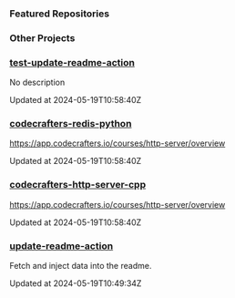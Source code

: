 ### Featured Repositories

### Other Projects

<!-- Featured Repositories Start -->
### [test-update-readme-action](https://github.com/notweerdmonk/test-update-readme-action)

No description

Updated at 2024-05-19T10:58:40Z

### [codecrafters-redis-python](https://github.com/notweerdmonk/codecrafters-redis-python)

https://app.codecrafters.io/courses/http-server/overview

Updated at 2024-05-19T10:58:40Z

### [codecrafters-http-server-cpp](https://github.com/notweerdmonk/codecrafters-http-server-cpp)

https://app.codecrafters.io/courses/http-server/overview

Updated at 2024-05-19T10:58:40Z

### [update-readme-action](https://github.com/notweerdmonk/update-readme-action)

Fetch and inject data into the readme.

Updated at 2024-05-19T10:49:34Z


<!-- Featured Repositories End -->